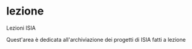 # lezione
Lezioni ISIA

Quest'area è dedicata all'archiviazione dei progetti di ISIA fatti a lezione

